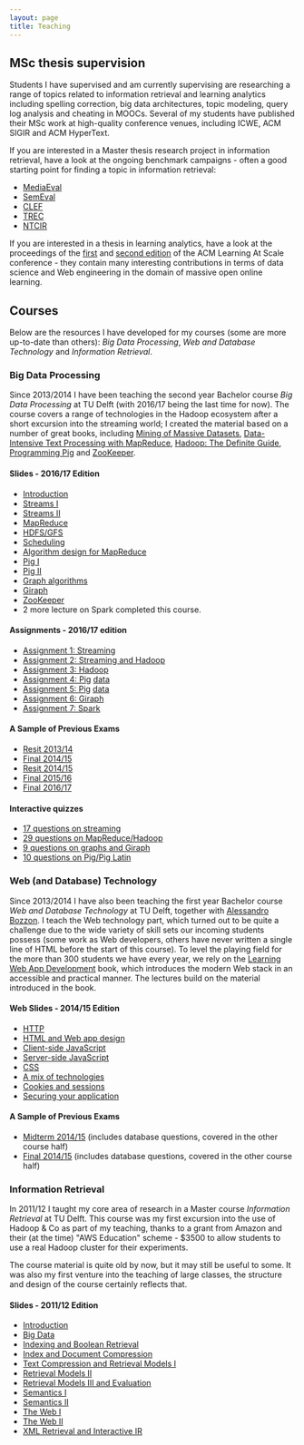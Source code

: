 ```yaml
---
layout: page
title: Teaching
---
```


## MSc thesis supervision

Students I have supervised and am currently supervising are researching a range of topics related to information retrieval and 
learning analytics including spelling correction, big data architectures, topic modeling, query log analysis and cheating in MOOCs. 
Several of my students have published their MSc work at high-quality conference venues, including ICWE, ACM SIGIR and ACM HyperText.

If you are interested in a Master thesis research project in information retrieval, have a look at the ongoing benchmark 
campaigns - often a good starting point for finding a topic in information retrieval:

- [MediaEval](http://www.multimediaeval.org/mediaeval2016/)
- [SemEval](http://alt.qcri.org/semeval2016/)
- [CLEF](http://clef2016.clef-initiative.eu/)
- [TREC](http://trec.nist.gov/)
- [NTCIR](http://research.nii.ac.jp/ntcir/index-en.html)

If you are interested in a thesis in learning analytics, have a look at the proceedings of the [first](http://dl.acm.org/citation.cfm?id=2556325) and [second edition](http://dl.acm.org/citation.cfm?id=2724660) 
of the ACM Learning At Scale conference - they contain many interesting contributions in terms of data science and Web engineering
in the domain of massive open online learning. 
 
## Courses
 
 Below are the resources I have developed for my courses (some are more up-to-date than others): 
 *Big Data Processing*, *Web and Database Technology* and *Information Retrieval*.

### Big Data Processing

Since 2013/2014 I have been teaching the second year Bachelor course *Big Data Processing* at TU Delft (with 2016/17 being the last time for now). The course covers a range of technologies in the Hadoop ecosystem after a short excursion into the streaming world; 
I created the material based on a number of great books, including [Mining of Massive Datasets](http://www.mmds.org/),
[Data-Intensive Text Processing with MapReduce](https://lintool.github.io/MapReduceAlgorithms/), 
[Hadoop: The Definite Guide](http://shop.oreilly.com/product/0636920033448.do), [Programming Pig](http://chimera.labs.oreilly.com/books/1234000001811/index.html)
and [ZooKeeper](http://shop.oreilly.com/product/0636920028901.do). 

#### Slides - 2016/17 Edition
- [Introduction](../documents/bdp/intro.pdf)
- [Streams I](../documents/bdp/streaming1.pdf)
- [Streams II](../documents/bdp/streaming2.pdf)
- [MapReduce](../documents/bdp/mapreduce.pdf)
- [HDFS/GFS](../documents/bdp/gfs.pdf)
- [Scheduling](../documents/bdp/hadoop-ctd.pdf)
- [Algorithm design for MapReduce](../documents/bdp/design_patterns_db.pdf)
- [Pig I](../documents/bdp/pig_intro.pdf)
- [Pig II](../documents/bdp/pig_advanced.pdf)
- [Graph algorithms](../documents/bdp/graph.pdf)
- [Giraph](../documents/bdp/graph_giraph.pdf)
- [ZooKeeper](../documents/bdp/coordination_zookeeper.pdf)
- 2 more lecture on Spark completed this course.

#### Assignments - 2016/17 edition
- [Assignment 1: Streaming](../documents/bdp/assignment1.pdf)
- [Assignment 2: Streaming and Hadoop](../documents/bdp/assignment2.pdf)
- [Assignment 3: Hadoop](../documents/bdp/assignment3.pdf)
- [Assignment 4: Pig](../documents/bdp/assignment4.pdf) [data](../documents/bdp/data-assignment4.zip)
- [Assignment 5: Pig](../documents/bdp/assignment5.pdf) [data](../documents/bdp/data-assignment5.zip)
- [Assignment 6: Giraph](../documents/bdp/assignment6.pdf)
- [Assignment 7: Spark](../documents/bdp/assignment7.pdf)

#### A Sample of Previous Exams
- [Resit 2013/14](../documents/bdp/exam-1.pdf)
- [Final 2014/15](../documents/bdp/exam-2.pdf)
- [Resit 2014/15](../documents/bdp/exam-3.pdf)
- [Final 2015/16](../documents/bdp/exam-4.pdf)
- [Final 2016/17](../documents/bdp/exam-5.pdf)
 
#### Interactive quizzes
- [17 questions on streaming](http://chauff.github.io/documents/bdp-quiz/streaming.html)
- [29 questions on MapReduce/Hadoop](http://chauff.github.io/documents/bdp-quiz/hadoop.html)
- [9 questions on graphs and Giraph](http://chauff.github.io/documents/bdp-quiz/graph.html)
- [10 questions on Pig/Pig Latin](http://chauff.github.io/documents/bdp-quiz/pig.html)


### Web (and Database) Technology
Since 2013/2014 I have also been teaching the first year Bachelor course *Web and Database Technology* at TU Delft, together with
[Alessandro Bozzon](http://alessandrobozzon.com/). I teach the Web technology part, which turned out to be quite a challenge due to
the wide variety of skill sets our incoming students possess (some work as Web developers, others have never written a single line of HTML
before the start of this course). To level the playing field for the more than 300 students we have every year, we rely on the [Learning Web App Development](http://learningwebappdev.com/)
book, which introduces the modern Web stack in an accessible and practical manner. The lectures build on the material introduced
in the book.

#### Web Slides - 2014/15 Edition  

- [HTTP](../documents/webdb-2014_15/lecture1.pdf)
- [HTML and Web app design](../documents/webdb-2014_15/lecture2.pdf)
- [Client-side JavaScript](http://www.st.ewi.tudelft.nl/~hauff/Web-Lectures/SLIDES_2014_2015/javascript-lecture/js.html#/presentable)
- [Server-side JavaScript](../documents/webdb-2014_15/lecture4.pdf)
- [CSS](../documents/webdb-2014_15/lecture5.pdf)
- [A mix of technologies](../documents/webdb-2014_15/lecture6.pdf)
- [Cookies and sessions](../documents/webdb-2014_15/lecture7.pdf)
- [Securing your application](../documents/webdb-2014_15/lecture8.pdf)


#### A Sample of Previous Exams
- [Midterm 2014/15](../documents/webdb-2014_15/midterm1.pdf) (includes database questions, covered in the other course half)
- [Final 2014/15](../documents/webdb-2014_15/final1.pdf) (includes database questions, covered in the other course half)


### Information Retrieval
In 2011/12 I taught my core area of research in a Master course *Information Retrieval* at TU Delft. This course was my first excursion
into the use of Hadoop & Co as part of my teaching, thanks to a grant from Amazon and their (at the time) "AWS Education" scheme - $3500
to allow students to use a real Hadoop cluster for their experiments.  

The course material is quite old by now, but it may still be useful to some. It was also my first venture into the 
teaching of large classes, the structure and design of the course certainly reflects that.

#### Slides - 2011/12 Edition

- [Introduction](../documents/ir-2011_12/lecture1.pdf)
- [Big Data](../documents/ir-2011_12/lecture2.pdf)
- [Indexing and Boolean Retrieval](../documents/ir-2011_12/lecture3.pdf)
- [Index and Document Compression](../documents/ir-2011_12/lecture4.pdf)
- [Text Compression and Retrieval Models I](../documents/ir-2011_12/lecture5.pdf)
- [Retrieval Models II](../documents/ir-2011_12/lecture6.pdf)
- [Retrieval Models III and Evaluation](../documents/ir-2011_12/lecture7.pdf)
- [Semantics I](../documents/ir-2011_12/lecture8.pdf)
- [Semantics II](../documents/ir-2011_12/lecture9.pdf)
- [The Web I](../documents/ir-2011_12/lecture10.pdf)
- [The Web II](../documents/ir-2011_12/lecture11.pdf)
- [XML Retrieval and Interactive IR](../documents/ir-2011_12/lecture12.pdf)
